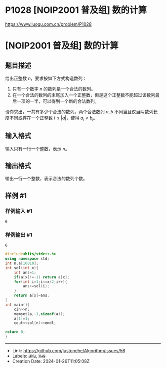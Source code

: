 # P1028 [NOIP2001 普及组] 数的计算

https://www.luogu.com.cn/problem/P1028
# [NOIP2001 普及组] 数的计算

## 题目描述

给出正整数 $n$，要求按如下方式构造数列：

1. 只有一个数字 $n$ 的数列是一个合法的数列。
2. 在一个合法的数列的末尾加入一个正整数，但是这个正整数不能超过该数列最后一项的一半，可以得到一个新的合法数列。

请你求出，一共有多少个合法的数列。两个合法数列 $a, b$ 不同当且仅当两数列长度不同或存在一个正整数 $i \leq |a|$，使得 $a_i \neq b_i$。

## 输入格式

输入只有一行一个整数，表示 $n$。

## 输出格式

输出一行一个整数，表示合法的数列个数。

## 样例 #1

### 样例输入 #1

```
6
```

### 样例输出 #1

```
6
```
```c++
#include<bits/stdc++.h>
using namespace std;
int n,a[10010];
int sol(int x){
	int ans=1;
	if(a[x]!=-1) return a[x];
	for(int i=1;i<=x/2;i++){
		ans+=sol(i);
	}
	return a[x]=ans;
}
int main(){
	cin>>n;
	memset(a,-1,sizeof(a));
	a[1]=1;
	cout<<sol(n)<<endl;

return 0;
}
```


---

* Link: https://github.com/justonehe/Algorithm/issues/56
* Labels: `递归`, `洛谷`
* Creation Date: 2024-01-26T11:05:08Z
